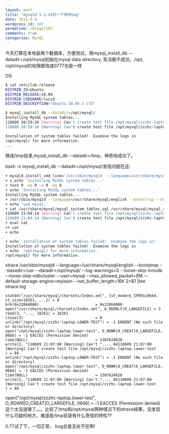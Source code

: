 ```yaml
---
layout: post
title: 'mysqld 5.1.41的一个神奇bug'
date: 2011-6-9
wordpress_id: 107
permalink: /blogs/107
comments: true
categories: MySQL
---
```


今天打算在本地装两个数据库，方便测试，用mysql_install_db --datadir=/opt/mysql初始化mysql data directory, 死活都不成功，/opt, /opt/mysql的权限都改成0777也是一样

OS:

``` bash
$ cat /etc/lsb-release 
DISTRIB_ID=Ubuntu
DISTRIB_RELEASE=10.04
DISTRIB_CODENAME=lucid
DISTRIB_DESCRIPTION="Ubuntu 10.04.1 LTS"
```

``` bash
$ mysql_install_db --datadir=/opt/mysql/
Installing MySQL system tables...
110609 20:59:26 [Warning] Can't create test file /opt/mysql/zzzhc-laptop.lower-test
110609 20:59:26 [Warning] Can't create test file /opt/mysql/zzzhc-laptop.lower-test

Installation of system tables failed!  Examine the logs in
/opt/mysql/ for more information.
...
```

换成/tmp目录,mysql_install_db --datadir=/tmp，神奇地成功了。

bash -x mysql_install_db --datadir=/opt/mysql/发现问题在这:

``` bash
+ mysqld_install_cmd_line='/usr/sbin/mysqld  --language=/usr/share/mysql/english --bootstrap   --basedir=/usr --datadir=/opt/mysql/ --log-warnings=0 --loose-skip-innodb   --loose-skip-ndbcluster  --user=mysql --max_allowed_packet=8M   --default-storage-engine=myisam   --net_buffer_length=16K'
+ s_echo 'Installing MySQL system tables...'
+ test 0 -eq 0 -a 0 -eq 0
+ echo 'Installing MySQL system tables...'
Installing MySQL system tables...
+ /usr/sbin/mysqld --language=/usr/share/mysql/english --bootstrap --basedir=/usr --datadir=/opt/mysql/ --log-warnings=0 --loose-skip-innodb --loose-skip-ndbcluster --user=mysql --max_allowed_packet=8M --default-storage-engine=myisam --net_buffer_length=16K
+ echo 'use mysql;'
+ cat /usr/share/mysql/mysql_system_tables.sql /usr/share/mysql/mysql_system_tables_data.sql
110609 21:04:14 [Warning] Can't create test file /opt/mysql/zzzhc-laptop.lower-test
110609 21:04:14 [Warning] Can't create test file /opt/mysql/zzzhc-laptop.lower-test
+ eval cat
++ cat
+ echo

+ echo 'Installation of system tables failed!  Examine the logs in'
Installation of system tables failed!  Examine the logs in
+ echo '/opt/mysql/ for more information.'
/opt/mysql/ for more information.

```

strace /usr/sbin/mysqld --language=/usr/share/mysql/english --bootstrap --basedir=/usr --datadir=/opt/mysql/ --log-warnings=0 --loose-skip-innodb --loose-skip-ndbcluster --user=mysql --max_allowed_packet=8M --default-storage-engine=myisam --net_buffer_length=16K 2>&amp;1 |tee strace.log

```
stat64("/usr/share/mysql/charsets/Index.xml", {st_mode=S_IFREG|0644, st_size=18261, ...}) = 0 
brk(0x22064000)                         = 0x22064000
open("/usr/share/mysql/charsets/Index.xml", O_RDONLY|O_LARGEFILE) = 3 
read(3, "..., 18261) = 18261
close(3)                                = 0 
unlink("/opt/mysql/zzzhc-laptop.LOWER-TEST") = -1 ENOENT (No such file or directory)
open("/opt/mysql/zzzhc-laptop.lower-test", O_RDWR|O_CREAT|O_LARGEFILE, 0666) = -1 EACCES (Permission denied)
time(NULL)                              = 1307624820
write(2, "110609 21:07:00 [Warning] Can't "..., 84110609 21:07:00 [Warning] Can't create test file /opt/mysql/zzzhc-laptop.lower-test
) = 84
unlink("/opt/mysql/zzzhc-laptop.LOWER-TEST") = -1 ENOENT (No such file or directory)
open("/opt/mysql/zzzhc-laptop.lower-test", O_RDWR|O_CREAT|O_LARGEFILE, 0666) = -1 EACCES (Permission denied)
time(NULL)                              = 1307624820
write(2, "110609 21:07:00 [Warning] Can't "..., 84110609 21:07:00 [Warning] Can't create test file /opt/mysql/zzzhc-laptop.lower-test
) = 84

```

open("/opt/mysql/zzzhc-laptop.lower-test", O_RDWR|O_CREAT|O_LARGEFILE, 0666) = -1 EACCES (Permission denied) 这个太没道理了。。。比较了/tmp和/opt/mysql两种情况下的strace结果，没发现什么可疑的地方，难道是/tmp目录有什么奇怪的特性??

0.77试了下，一切正常。
bug总是无处不在啊!
